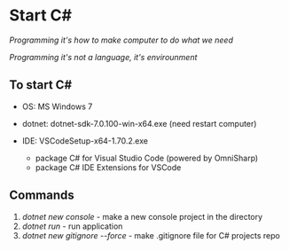 # Start C#

*Programming it's how to make computer to do what we need*

*Programming it's not a language, it's envirounment*


## To start C#

- OS: MS Windows 7

- dotnet: dotnet-sdk-7.0.100-win-x64.exe (need restart computer)

- IDE: VSCodeSetup-x64-1.70.2.exe
	+ package C# for Visual Studio Code (powered by OmniSharp)
	+ package C# IDE Extensions for VSCode

## Commands

1. *dotnet new console* - make a new console project in the directory
2. *dotnet run* - run application
3. *dotnet new gitignore --force* - make .gitignore file for C# projects repo
